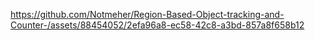 

https://github.com/Notmeher/Region-Based-Object-tracking-and-Counter-/assets/88454052/2efa96a8-ec58-42c8-a3bd-857a8f658b12

